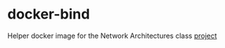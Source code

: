 # docker-bind

Helper docker image for the Network Architectures class [project](https://github.com/DReigada/Projeto-AR)
